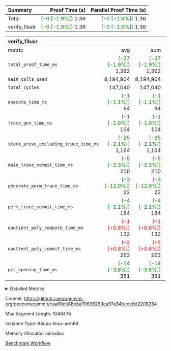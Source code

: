 | Summary | Proof Time (s) | Parallel Proof Time (s) |
|:---|---:|---:|
| Total | <span style='color: green'>(-0 [-1.9%])</span> 1.36 | <span style='color: green'>(-0 [-1.9%])</span> 1.36 |
| verify_fibair | <span style='color: green'>(-0 [-1.9%])</span> 1.36 | <span style='color: green'>(-0 [-1.9%])</span> 1.36 |


| verify_fibair |||||
|:---|---:|---:|---:|---:|
|metric|avg|sum|max|min|
| `total_proof_time_ms ` | <span style='color: green'>(-27 [-1.9%])</span> 1,362 | <span style='color: green'>(-27 [-1.9%])</span> 1,362 | <span style='color: green'>(-27 [-1.9%])</span> 1,362 | <span style='color: green'>(-27 [-1.9%])</span> 1,362 |
| `main_cells_used     ` |  8,194,904 |  8,194,904 |  8,194,904 |  8,194,904 |
| `total_cycles        ` |  147,040 |  147,040 |  147,040 |  147,040 |
| `execute_time_ms     ` | <span style='color: green'>(-1 [-1.1%])</span> 94 | <span style='color: green'>(-1 [-1.1%])</span> 94 | <span style='color: green'>(-1 [-1.1%])</span> 94 | <span style='color: green'>(-1 [-1.1%])</span> 94 |
| `trace_gen_time_ms   ` | <span style='color: green'>(-1 [-1.0%])</span> 104 | <span style='color: green'>(-1 [-1.0%])</span> 104 | <span style='color: green'>(-1 [-1.0%])</span> 104 | <span style='color: green'>(-1 [-1.0%])</span> 104 |
| `stark_prove_excluding_trace_time_ms` | <span style='color: green'>(-25 [-2.1%])</span> 1,164 | <span style='color: green'>(-25 [-2.1%])</span> 1,164 | <span style='color: green'>(-25 [-2.1%])</span> 1,164 | <span style='color: green'>(-25 [-2.1%])</span> 1,164 |
| `main_trace_commit_time_ms` | <span style='color: green'>(-5 [-2.3%])</span> 210 | <span style='color: green'>(-5 [-2.3%])</span> 210 | <span style='color: green'>(-5 [-2.3%])</span> 210 | <span style='color: green'>(-5 [-2.3%])</span> 210 |
| `generate_perm_trace_time_ms` | <span style='color: green'>(-3 [-12.0%])</span> 22 | <span style='color: green'>(-3 [-12.0%])</span> 22 | <span style='color: green'>(-3 [-12.0%])</span> 22 | <span style='color: green'>(-3 [-12.0%])</span> 22 |
| `perm_trace_commit_time_ms` | <span style='color: green'>(-4 [-2.1%])</span> 184 | <span style='color: green'>(-4 [-2.1%])</span> 184 | <span style='color: green'>(-4 [-2.1%])</span> 184 | <span style='color: green'>(-4 [-2.1%])</span> 184 |
| `quotient_poly_compute_time_ms` | <span style='color: red'>(+1 [+0.8%])</span> 132 | <span style='color: red'>(+1 [+0.8%])</span> 132 | <span style='color: red'>(+1 [+0.8%])</span> 132 | <span style='color: red'>(+1 [+0.8%])</span> 132 |
| `quotient_poly_commit_time_ms` | <span style='color: red'>(+2 [+0.8%])</span> 263 | <span style='color: red'>(+2 [+0.8%])</span> 263 | <span style='color: red'>(+2 [+0.8%])</span> 263 | <span style='color: red'>(+2 [+0.8%])</span> 263 |
| `pcs_opening_time_ms ` | <span style='color: green'>(-14 [-3.8%])</span> 351 | <span style='color: green'>(-14 [-3.8%])</span> 351 | <span style='color: green'>(-14 [-3.8%])</span> 351 | <span style='color: green'>(-14 [-3.8%])</span> 351 |



<details>
<summary>Detailed Metrics</summary>

|  | verify_program_compile_ms | total_cells | stark_prove_excluding_trace_time_ms | quotient_poly_compute_time_ms | quotient_poly_commit_time_ms | perm_trace_commit_time_ms | pcs_opening_time_ms | main_trace_commit_time_ms |
| --- | --- | --- | --- | --- | --- | --- | --- |
|  | 7 | 65,536 | 62 | 3 | 13 | 0 | 31 | 13 | 

| air_name | rows | quotient_deg | main_cols | interactions | constraints | cells |
| --- | --- | --- | --- | --- | --- | --- |
| AccessAdapterAir<2> |  | 4 |  | 5 | 11 |  | 
| AccessAdapterAir<4> |  | 4 |  | 5 | 11 |  | 
| AccessAdapterAir<8> |  | 4 |  | 5 | 11 |  | 
| FibonacciAir | 32,768 | 1 | 2 |  | 5 | 65,536 | 
| FriReducedOpeningAir |  | 4 |  | 39 | 60 |  | 
| JalRangeCheckAir |  | 4 |  | 9 | 11 |  | 
| NativePoseidon2Air<BabyBearParameters>, 1> |  | 4 |  | 136 | 533 |  | 
| PhantomAir |  | 4 |  | 3 | 4 |  | 
| ProgramAir |  | 1 |  | 1 | 4 |  | 
| VariableRangeCheckerAir |  | 1 |  | 1 | 4 |  | 
| VmAirWrapper<AluNativeAdapterAir, FieldArithmeticCoreAir> |  | 4 |  | 15 | 23 |  | 
| VmAirWrapper<BranchNativeAdapterAir, BranchEqualCoreAir<1> |  | 4 |  | 11 | 22 |  | 
| VmAirWrapper<NativeAdapterAir<2, 0>, PublicValuesCoreAir> |  | 4 |  | 11 | 22 |  | 
| VmAirWrapper<NativeLoadStoreAdapterAir<1>, NativeLoadStoreCoreAir<1> |  | 4 |  | 15 | 16 |  | 
| VmAirWrapper<NativeLoadStoreAdapterAir<4>, NativeLoadStoreCoreAir<4> |  | 4 |  | 15 | 16 |  | 
| VmAirWrapper<NativeVectorizedAdapterAir<4>, FieldExtensionCoreAir> |  | 4 |  | 15 | 23 |  | 
| VmConnectorAir |  | 4 |  | 5 | 9 |  | 
| VolatileBoundaryAir |  | 4 |  | 4 | 16 |  | 

| group | trace_gen_time_ms | total_proof_time_ms | total_cycles | total_cells | stark_prove_excluding_trace_time_ms | quotient_poly_compute_time_ms | quotient_poly_commit_time_ms | perm_trace_commit_time_ms | pcs_opening_time_ms | main_trace_commit_time_ms | main_cells_used | generate_perm_trace_time_ms | execute_time_ms |
| --- | --- | --- | --- | --- | --- | --- | --- | --- | --- | --- | --- | --- | --- |
| verify_fibair | 104 | 1,362 | 147,040 | 23,947,938 | 1,164 | 132 | 263 | 184 | 351 | 210 | 8,194,904 | 22 | 94 | 

| group | air_name | rows | prep_cols | perm_cols | main_cols | cells |
| --- | --- | --- | --- | --- | --- | --- |
| verify_fibair | AccessAdapterAir<2> | 32,768 |  | 12 | 11 | 753,664 | 
| verify_fibair | AccessAdapterAir<4> | 16,384 |  | 12 | 13 | 409,600 | 
| verify_fibair | AccessAdapterAir<8> | 128 |  | 12 | 17 | 3,712 | 
| verify_fibair | FriReducedOpeningAir | 1,024 |  | 44 | 27 | 72,704 | 
| verify_fibair | JalRangeCheckAir | 16,384 |  | 16 | 12 | 458,752 | 
| verify_fibair | NativePoseidon2Air<BabyBearParameters>, 1> | 16,384 |  | 160 | 399 | 9,158,656 | 
| verify_fibair | PhantomAir | 8,192 |  | 8 | 6 | 114,688 | 
| verify_fibair | ProgramAir | 8,192 |  | 8 | 10 | 147,456 | 
| verify_fibair | VariableRangeCheckerAir | 262,144 | 2 | 8 | 1 | 2,359,296 | 
| verify_fibair | VmAirWrapper<AluNativeAdapterAir, FieldArithmeticCoreAir> | 131,072 |  | 20 | 29 | 6,422,528 | 
| verify_fibair | VmAirWrapper<BranchNativeAdapterAir, BranchEqualCoreAir<1> | 16,384 |  | 16 | 23 | 638,976 | 
| verify_fibair | VmAirWrapper<NativeLoadStoreAdapterAir<1>, NativeLoadStoreCoreAir<1> | 32,768 |  | 24 | 21 | 1,474,560 | 
| verify_fibair | VmAirWrapper<NativeLoadStoreAdapterAir<4>, NativeLoadStoreCoreAir<4> | 16,384 |  | 24 | 27 | 835,584 | 
| verify_fibair | VmAirWrapper<NativeVectorizedAdapterAir<4>, FieldExtensionCoreAir> | 8,192 |  | 20 | 38 | 475,136 | 
| verify_fibair | VmConnectorAir | 2 | 1 | 12 | 5 | 34 | 
| verify_fibair | VolatileBoundaryAir | 32,768 |  | 8 | 11 | 622,592 | 

</details>


Commit: https://github.com/openvm-org/openvm/commit/caa88cb88e8a70636293ea97a34bede8d2208234

Max Segment Length: 1048476

Instance Type: 64cpu-linux-arm64

Memory Allocator: mimalloc

[Benchmark Workflow](https://github.com/openvm-org/openvm/actions/runs/13792586411)
